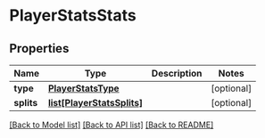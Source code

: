 # PlayerStatsStats

## Properties
Name | Type | Description | Notes
------------ | ------------- | ------------- | -------------
**type** | [**PlayerStatsType**](PlayerStatsType.md) |  | [optional] 
**splits** | [**list[PlayerStatsSplits]**](PlayerStatsSplits.md) |  | [optional] 

[[Back to Model list]](../README.md#documentation-for-models) [[Back to API list]](../README.md#documentation-for-api-endpoints) [[Back to README]](../README.md)

